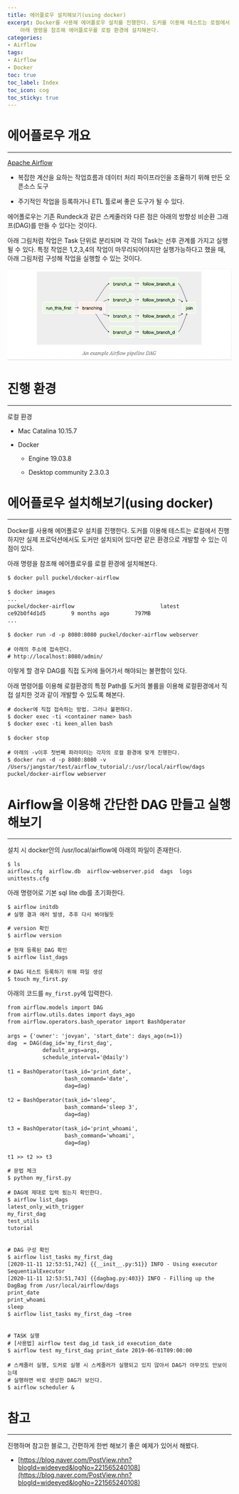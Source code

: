 ```yaml
---
title: 에어플로우 설치해보기(using docker)
excerpt: Docker를 사용해 에어폴로우 설치를 진행한다. 도커를 이용해 테스트는 로컬에서 진행하지만 실제 프로덕션에서도 도커만 설치되어 있다면 같은 환경으로 개발할 수 있는 이점이 있다. 
    아래 명령을 참조해 에어플로우를 로컬 환경에 설치해본다.
categories:
- Airflow
tags:
- Airflow
- Docker
toc: true
toc_label: Index
toc_icon: cog
toc_sticky: true
---
```



에어플로우 개요
========

* * *

[Apache Airflow](https://airflow.apache.org/)

*   복잡한 계산을 요하는 작업흐름과 데이터 처리 파이프라인을 조율하기 위해 만든 오픈소스 도구
    
*   주기적인 작업을 등록하거나 ETL 툴로써 좋은 도구가 될 수 있다. 
    

에어폴로우는 기존 Rundeck과 같은 스케줄러와 다른 점은 아래의 방향성 비순환 그래프(DAG)를 만들 수 있다는 것이다.

아래 그림처럼 작업은 Task 단위로 분리되며 각 각의 Task는 선후 관계를 가지고 실행될 수 있다. 특정 작업은 1,2,3,4의 작업이 마무리되어야지만 실행가능하다고 했을 때, 아래 그림처럼 구성해 작업을 실행할 수 있는 것이다. 

![](/assets/images/airflow-1.png)

진행 환경
=====

* * *

로컬 환경

*   Mac Catalina 10.15.7
    
*   Docker 
    
    *   Engine 19.03.8
        
    *   Desktop community 2.3.0.3
        

에어플로우 설치해보기(using docker)
=========================

* * *

Docker를 사용해 에어폴로우 설치를 진행한다. 도커를 이용해 테스트는 로컬에서 진행하지만 실제 프로덕션에서도 도커만 설치되어 있다면 같은 환경으로 개발할 수 있는 이점이 있다. 

아래 명령을 참조해 에어플로우를 로컬 환경에 설치해본다.

```
$ docker pull puckel/docker-airflow

$ docker images
...
puckel/docker-airflow                           latest                                           ce92b0f4d1d5        9 months ago        797MB
...

$ docker run -d -p 8080:8080 puckel/docker-airflow webserver

# 아래의 주소에 접속한다.
# http://localhost:8080/admin/
```

이렇게 할 경우 DAG를 직접 도커에 들어가서 해야되는 불편함이 있다. 

아래 명령어를 이용해 로컬환경의 특정 Path를 도커의 볼륨을 이용해 로컬환경에서 직접 설치한 것과 같이 개발할 수 있도록 해본다. 

```
# docker에 직접 접속하는 방법. 그러나 불편하다.
$ docker exec -ti <container name> bash
$ docker exec -ti keen_allen bash

$ docker stop 

# 아래의 -v이후 첫번째 파라미터는 각자의 로컬 환경에 맞게 진행한다. 
$ docker run -d -p 8080:8080 -v /Users/jangstar/test/airflow_tutorial/:/usr/local/airflow/dags  puckel/docker-airflow webserver
```

Airflow을 이용해 간단한 DAG 만들고 실행해보기 
===============================

* * *

설치 시 docker안의 /usr/local/airflow에 아래의 파일이 존재한다. 

```
$ ls
airflow.cfg  airflow.db  airflow-webserver.pid  dags  logs  unittests.cfg
``` 

아래 명령어로 기본 sql lite db를 초기화한다. 

```
$ airflow initdb
# 실행 결과 에러 발생, 추후 다시 봐야될듯
```

```
# version 확인
$ airflow version

# 현재 등록된 DAG 확인
$ airflow list_dags

# DAG 테스트 등록하기 위해 파일 생성
$ touch my_first.py
```

  
아래의 코드를 `my_first.py`에 입력한다. 

```
from airflow.models import DAG
from airflow.utils.dates import days_ago
from airflow.operators.bash_operator import BashOperator

args = {'owner': 'jovyan', 'start_date': days_ago(n=1)}
dag  = DAG(dag_id='my_first_dag',
           default_args=args,
           schedule_interval='@daily')

t1 = BashOperator(task_id='print_date',
                  bash_command='date',
                  dag=dag)

t2 = BashOperator(task_id='sleep',
                  bash_command='sleep 3',
                  dag=dag)

t3 = BashOperator(task_id='print_whoami',
                  bash_command='whoami',
                  dag=dag)

t1 >> t2 >> t3
```

```
# 문법 체크
$ python my_first.py

# DAG에 제대로 입력 됬는지 확인한다. 
$ airflow list_dags
latest_only_with_trigger
my_first_dag
test_utils
tutorial


# DAG 구성 확인
$ airflow list_tasks my_first_dag
[2020-11-11 12:53:51,742] {{__init__.py:51}} INFO - Using executor SequentialExecutor
[2020-11-11 12:53:51,743] {{dagbag.py:403}} INFO - Filling up the DagBag from /usr/local/airflow/dags
print_date
print_whoami
sleep
$ airflow list_tasks my_first_dag —tree


# TASK 실행
# [사용법] airflow test dag_id task_id execution_date
$ airflow test my_first_dag print_date 2019-06-01T09:00:00

# 스케줄러 실행, 도커로 실행 시 스케줄러가 실행되고 있지 않아서 DAG가 아무것도 안보이는데 
# 실행하면 바로 생성한 DAG가 보인다.
$ airflow scheduler &
```


참고
========

* * *
 
진행하며 참고한 블로그, 간편하게 한번 해보기 좋은 예제가 있어서 해봤다. 

*   [https://blog.naver.com/PostView.nhn?blogId=wideeyed&logNo=221565240108](https://blog.naver.com/PostView.nhn?blogId=wideeyed&logNo=221565240108)